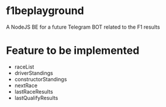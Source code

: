 # f1beplayground
A NodeJS BE for a future Telegram BOT related to the F1 results

# Feature to be implemented
- raceList
- driverStandings
- constructorStandings
- nextRace
- lastRaceResults
- lastQualifyResults